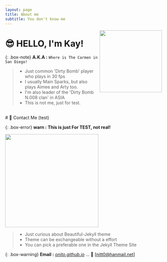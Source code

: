 ```yaml
---
layout: page
title: About me
subtitle: You don't know me
---
```


<img width="200" src="{{ site.baseurl}}/images/system/spark_rabbit_00.png" align="right"/>


# 😎 HELLO, I'm Kay!


{: .box-note}
**A.K.A :** ```Where is The Carmen in San Diego!```


> - Just common 'Dirty Bomb' player who plays in 30 fps
> - I usually Main Sparks, but also plays Aimee and Arty too.
> - I'm also leader of the 'Dirty Bomb N.008 clan' in ASIA
> - This is not me, just for test.


<br>
# 🚖 Contact Me (test)


{: .box-error}
**warn :** __This is just For TEST, not real!__


<img src="{{ site.baseurl}}/images/system/spark_rabbit_03.png" width="300" />


> - Just curious about Beautiful-Jekyll theme
> - Theme can be exchangeable without a effort
> - You can pick a preferable one in the Jekyll Theme Site


{: .box-warning}
**Email :** [*onito.github.io*](https://onito.github.io) ... 📧 [[nitt0@hanmail.net]](nitt0@hanmail.net)
